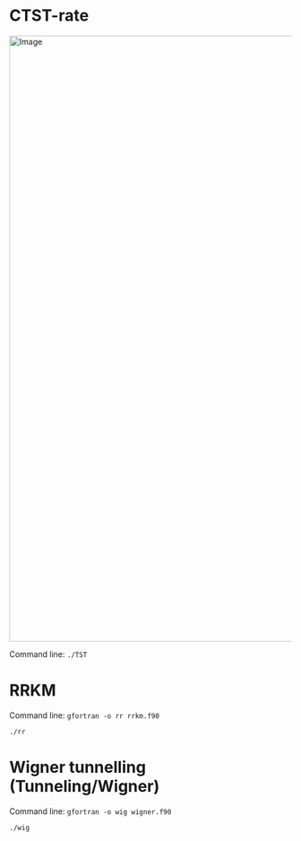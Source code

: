# CTST-rate
<img width="1440" height="1080" alt="Image" src="https://github.com/user-attachments/assets/e2052a93-ca0e-4fd0-8428-3042c930489b" />

Command line: ```./TST```

# RRKM
Command line: ```gfortran -o rr rrkm.f90```

```./rr```

# Wigner tunnelling (Tunneling/Wigner)
Command line: ```gfortran -o wig wigner.f90```

```./wig```

